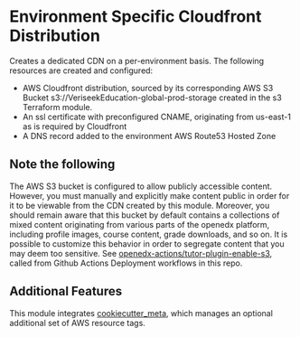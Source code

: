 # Environment Specific Cloudfront Distribution

Creates a dedicated CDN on a per-environment basis. The following resources are created and configured:

- AWS Cloudfront distribution, sourced by its corresponding AWS S3 Bucket s3://VeriseekEducation-global-prod-storage created in the s3 Terraform module.
- An ssl certificate with preconfigured CNAME, originating from us-east-1 as is required by Cloudfront
- A DNS record added to the environment AWS Route53 Hosted Zone

## Note the following

The AWS S3 bucket is configured to allow publicly accessible content. However, you must manually and explicitly make content public in order for it to be viewable from the CDN created by this module. Moreover, you should remain aware that this bucket by default contains a collections of mixed content originating from various parts of the openedx platform, including profile images, course content, grade downloads, and so on. It is possible to customize this behavior in order to segregate content that you may deem too sensitive. See [openedx-actions/tutor-plugin-enable-s3](https://github.com/openedx-actions/tutor-plugin-enable-s3), called from Github Actions Deployment workflows in this repo.

## Additional Features

This module integrates [cookiecutter_meta](../../../common/cookiecutter_meta/README.md), which manages an optional additional set of AWS resource tags.
